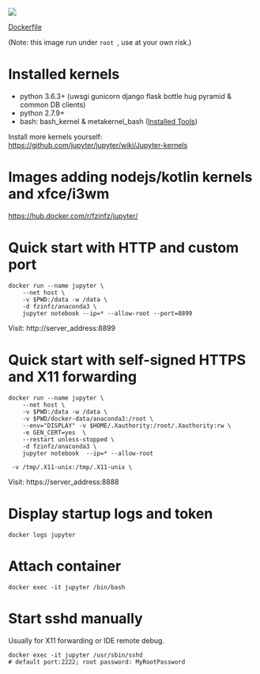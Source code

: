 [![](https://images.microbadger.com/badges/image/fzinfz/anaconda3.svg)](https://microbadger.com/images/fzinfz/anaconda3 "Get your own image badge on microbadger.com") 

[Dockerfile](https://github.com/fzinfz/docker-images/blob/master/anaconda3/Dockerfile)

(Note: this image run under `root `, use at your own risk.)

# Installed kernels
- python 3.6.3+ (uwsgi gunicorn django flask bottle hug pyramid & common DB clients)
- python 2.7.9+
- bash: bash_kernel & metakernel_bash ([Installed Tools](https://github.com/fzinfz/scripts/blob/master/install-tools.sh))

Install more kernels yourself: 
https://github.com/jupyter/jupyter/wiki/Jupyter-kernels

# Images adding nodejs/kotlin kernels and xfce/i3wm
https://hub.docker.com/r/fzinfz/jupyter/

# Quick start with HTTP and custom port
```
docker run --name jupyter \
    --net host \
    -v $PWD:/data -w /data \
    -d fzinfz/anaconda3 \
    jupyter notebook --ip=* --allow-root --port=8899
```
Visit: http://server_address:8899

# Quick start with self-signed HTTPS and X11 forwarding
```
docker run --name jupyter \
    --net host \
    -v $PWD:/data -w /data \
    -v $PWD/docker-data/anaconda3:/root \
    --env="DISPLAY" -v $HOME/.Xauthority:/root/.Xauthority:rw \
    -e GEN_CERT=yes  \
    --restart unless-stopped \
    -d fzinfz/anaconda3 \
    jupyter notebook  --ip=* --allow-root
```
     -v /tmp/.X11-unix:/tmp/.X11-unix \

Visit: https://server_address:8888

# Display startup logs and token
    docker logs jupyter

# Attach container
    docker exec -it jupyter /bin/bash

# Start sshd manually
Usually for X11 forwarding or IDE remote debug.

	docker exec -it jupyter /usr/sbin/sshd 
    # default port:2222; root password: MyRootPassword